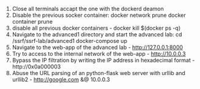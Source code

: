 1. Close all terminals accapt the one with the dockerd deamon
2. Disable the previous socker container:
	docker network prune
	docker container prune
3. disable all previous docker containers - docker kill $(docker ps -q)
4. Navigate to the advanced1 directory and start the advanced lab:
	cd /ssrf/ssrf-lab/advanced1
	docker-compose up
5. Navigate to the web-app of the advanced lab - http://127.0.0.1:8000
6. Try to access to the internal network of the web-app - http://10.0.0.3
7. Bypass the IP filtration by writing the IP address in hexadecimal format - http://0x0a000003
8. Abuse the URL parsing of an python-flask web server with urllib and urllib2 - http://google.com &@ 10.0.0.3